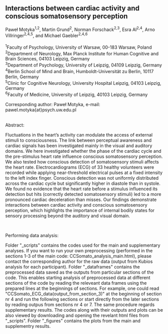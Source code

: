 ## Interactions between cardiac activity and conscious somatosensory perception

Paweł Motyka<sup>1</sup><sup>,</sup><sup>2</sup>, Martin Grund<sup>2</sup>, Norman Forschack<sup>2</sup><sup>,</sup><sup>3</sup>, Esra Al<sup>2</sup><sup>,</sup><sup>4</sup>, Arno Villringer<sup>2</sup><sup>,</sup><sup>4</sup><sup>,</sup><sup>5</sup>, and Michael Gaebler<sup>2</sup><sup>,</sup><sup>4</sup><sup>,</sup><sup>6</sup>
<br/>
<br/>
<sup>1</sup>Faculty of Psychology, University of Warsaw, 00-183 Warsaw, Poland <br/>
<sup>2</sup>Department of Neurology, Max Planck Institute for Human Cognitive and Brain Sciences, 04103 Leipzig, Germany  <br/>
<sup>3</sup>Department of Psychology, University of Leipzig, 04109 Leipzig, Germany <br/>
<sup>4</sup>Berlin School of Mind and Brain, Humboldt-Universität zu Berlin, 10117 Berlin, Germany <br/>
<sup>5</sup>Clinic for Cognitive Neurology, University Hospital Leipzig, 04103 Leipzig, Germany <br/>
<sup>6</sup>Faculty of Medicine, University of Leipzig, 40103 Leipzig, Germany <br/>

Corresponding author: Paweł Motyka, e-mail: pawel.motyka{at}psych.uw.edu.pl <br/>
<br/>

Abstract:
<br/>

Fluctuations in the heart’s activity can modulate the access of external stimuli to consciousness. The link between perceptual awareness and cardiac signals has been investigated mainly in the visual and auditory domains. We here investigated whether the phase of the cardiac cycle and the pre-stimulus heart rate influence conscious somatosensory perception. We also tested how conscious detection of somatosensory stimuli affects the heart rate. Electrocardiograms (ECG) of 33 healthy volunteers were recorded while applying near-threshold electrical pulses at a fixed intensity to the left index finger. Conscious detection was not uniformly distributed across the cardiac cycle but significantly higher in diastole than in systole. We found no evidence that the heart rate before a stimulus influenced its detection but hits (correctly detected somatosensory stimuli) led to a more pronounced cardiac deceleration than misses. Our findings demonstrate interactions between cardiac activity and conscious somatosensory perception, which highlights the importance of internal bodily states for sensory processing beyond the auditory and visual domain.

<br/>

Performing data analysis:

Folder "_scripts" contains the codes used for the main and supplementary analyses. If you want to run your own preprocessing (performed in the sections 1-3 of the main code: CCSomato_analysis_main.html), please contact the corresponding author for the raw data (output from Kubios analysis for each participant). Folder "_dataframes" contains the preprocessed data saved as the outputs from particular sections of the code. This enables starting analysis of preprocessed data at different sections of the code by reading the releveant data frames using the prepared lines at the beginnings of sections. For example, one could read "CCSomato_ECG_data(output_from_section_3)" at the beginning of section nr 4 and run the following sections or start directly from the later sections by reading outpus from sections nr 4 or 7. The same procedure regards supplementary results. The codes along with their outputs and plots can be also viewed by downloading and opening the revelant html files from "_scripts". Folder "_figures" contains the plots from the main and supplementry results. 

